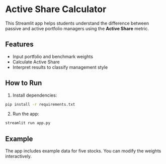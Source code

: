 
# Active Share Calculator

This Streamlit app helps students understand the difference between passive and active portfolio managers using the **Active Share** metric.

## Features
- Input portfolio and benchmark weights
- Calculate Active Share
- Interpret results to classify management style

## How to Run
1. Install dependencies:
```bash
pip install -r requirements.txt
```
2. Run the app:
```bash
streamlit run app.py
```

## Example
The app includes example data for five stocks. You can modify the weights interactively.
